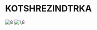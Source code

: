 #  KOTSHREZINDTRKA
 
![8](https://user-images.githubusercontent.com/123800500/227704572-70bcce9d-1a5e-4f14-9ad0-7113215a2f09.jpg)
![1,8](https://user-images.githubusercontent.com/123800500/227704575-58bad7fd-d6e7-49b2-ad3c-e195ca15b83c.jpg)

